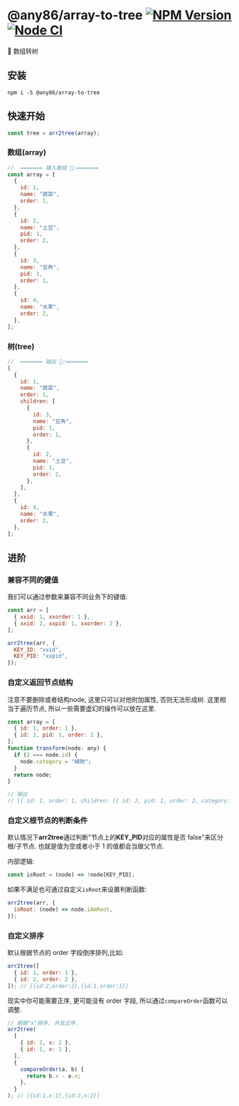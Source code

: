 # @any86/array-to-tree [![NPM Version][npm-image]][npm-url] [![Node CI](https://github.com/any86/arr2tree/actions/workflows/nodejs.yml/badge.svg)](https://github.com/any86/arr2tree/actions/workflows/nodejs.yml)

[npm-image]: https://badgen.net/npm/v/@any86/array-to-tree
[npm-url]: https://npmjs.org/package/@any86/array-to-tree

🌲 数组转树

## 安装

```shell
npm i -S @any86/array-to-tree
```

## 快速开始

```javascript
const tree = arr2tree(array);
```

### 数组(array)

```javascript
//  ======= 输入数组 🍔:=======
const array = [
  {
    id: 1,
    name: "蔬菜",
    order: 1,
  },
  {
    id: 2,
    name: "土豆",
    pid: 1,
    order: 2,
  },
  {
    id: 3,
    name: "豆角",
    pid: 1,
    order: 1,
  },
  {
    id: 4,
    name: "水果",
    order: 2,
  },
];
```

### 树(tree)

```javascript
//  ======= 输出 🌲:=======
[
  {
    id: 1,
    name: "蔬菜",
    order: 1,
    children: [
      {
        id: 3,
        name: "豆角",
        pid: 1,
        order: 1,
      },
      {
        id: 2,
        name: "土豆",
        pid: 1,
        order: 2,
      },
    ],
  },
  {
    id: 4,
    name: "水果",
    order: 2,
  },
];
```

## 进阶

### 兼容不同的键值

我们可以通过参数来兼容不同业务下的键值:

```javascript
const arr = [
  { xxid: 1, xxorder: 1 },
  { xxid: 2, xxpid: 1, xxorder: 2 },
];

arr2tree(arr, {
  KEY_ID: "xxid",
  KEY_PID: "xxpid",
});
```

### 自定义返回节点结构
注意不要删除或者结构node, 这里只可以对他附加属性, 否则无法形成树. 这里相当于遍历节点, 所以一些需要虚幻的操作可以放在这里.
```javascript
const array = [
  { id: 1, order: 1 },
  { id: 2, pid: 1, order: 2 },
];
function transform(node: any) {
  if (2 === node.id) {
    node.category = "植物";
  }
  return node;
}

// 输出
// [{ id: 1, order: 1, children: [{ id: 2, pid: 1, order: 2, category: '植物' }] }]
```

### 自定义根节点的判断条件

默认情况下**arr2tree**通过判断"节点上的**KEY_PID**对应的属性是否 false"来区分根/子节点. 也就是值为空或者小于 1 的值都会当做父节点.

内部逻辑:

```javascript
const isRoot = (node) => !node[KEY_PID];
```

如果不满足也可通过自定义`isRoot`来设置判断函数:

```javascript
arr2tree(arr, {
  isRoot: (node) => node.iAmRoot,
});
```

### 自定义排序

默认根据节点的 order 字段倒序排列,比如:

```javascript
arr2tree([
  { id: 1, order: 1 },
  { id: 2, order: 2 },
]); // [{id:2,order:2},{id:1,order:1}]
```

现实中你可能需要正序, 更可能没有 order 字段, 所以通过`compareOrder`函数可以调整.

```javascript
// 根据"x"排序, 并且正序.
arr2tree(
  [
    { id: 2, x: 2 },
    { id: 1, x: 1 },
  ],
  {
    compareOrder(a, b) {
      return b.x - a.x;
    },
  }
); // [{id:1,x:1},{id:2,x:2}]
```
